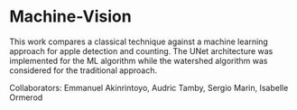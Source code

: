 # Machine-Vision
This work compares a classical technique against a machine learning approach for apple detection and counting. 
The UNet architecture was implemented for the ML algorithm while the watershed algorithm was considered for the traditional approach. 

Collaborators: Emmanuel Akinrintoyo, 
               Audric Tamby, 
               Sergio Marin, 
               Isabelle Ormerod
